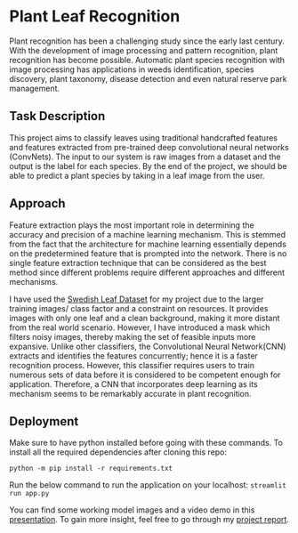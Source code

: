 # Plant Leaf Recognition
Plant recognition has been a challenging study since the early last century. With the development of image processing and pattern recognition, plant recognition has become possible. Automatic plant species recognition with image processing has applications in weeds identification, species discovery, plant taxonomy, disease detection and even natural reserve park management.

## Task Description 
This project aims to classify leaves using traditional handcrafted features and features extracted from pre-trained deep convolutional neural networks (ConvNets). The input to our system is raw images from a dataset and the output is the label for each species. By the end of the project, we should be able to predict a plant species by taking in a leaf image from the user. 

## Approach 
Feature extraction plays the most important role in determining the accuracy and precision of a machine learning mechanism. This is stemmed from the fact that the architecture for machine learning essentially depends on the predetermined feature that is prompted into the network. There is no single feature extraction technique that can be considered as the best method since different problems require different approaches and different mechanisms. 

I have used the [Swedish Leaf Dataset](https://www.cvl.isy.liu.se/en/research/datasets/swedish-leaf/) for my project due to the larger training images/ class factor and a constraint on resources. It provides images with only one leaf and a clean background, making it more distant from the real world scenario. However, I have introduced a mask which filters noisy images, thereby making the set of feasible inputs more expansive. Unlike other classifiers, the Convolutional Neural Network(CNN) extracts and identifies the features concurrently; hence it is a faster recognition process. However, this classifier requires users to train numerous sets of data before it is considered to be competent enough for application. Therefore, a CNN that incorporates deep learning as its mechanism seems to be remarkably accurate in plant recognition.

## Deployment
Make sure to have python installed before going with these commands. To install all the required dependencies after cloning this repo:

``` python -m pip install -r requirements.txt ```

Run the below command to run the application on your localhost:
``` streamlit run app.py ```

You can find some working model images and a video demo in this [presentation](https://docs.google.com/presentation/d/1LFptaFhFhMU7EncDJyC3v4Mn6IiaE8ncbNlbWKRip-w/edit#slide=id.gd82b0d79b8_1_5). To gain more insight, feel free to go through my [project report](https://docs.google.com/document/d/1kIrIsdWdtzW4BaWf0KIx4pynCHSgu2STvnH3MrIfkbk/edit#).
